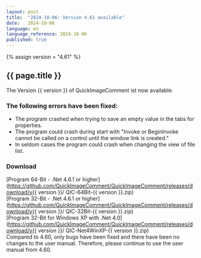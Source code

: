 ```yaml
---
layout: post
title:  "2024-10-06: Version 4.61 available"
date:   2024-10-06
language: en
language_reference: 2024-10-06
published: true
---
```

{% assign version = "4.61" %}

## {{ page.title }}

The Version {{ version }} of QuickImageComment ist now available.

### The following errors have been fixed:

* The program crashed when trying to save an empty value in the tabs for properties.
* The program could crash during start with "Invoke or BeginInvoke cannot be called on a control until the window link is created."
* In seldom cases the program could crash when changing the view of file list.

### Download

[Program 64-Bit - .Net 4.6.1 or higher](https://github.com/QuickImageComment/QuickImageComment/releases/download/v{{ version }}/
QIC-64Bit-{{ version }}.zip)<br>
[Program 32-Bit - .Net 4.6.1 or higher](https://github.com/QuickImageComment/QuickImageComment/releases/download/v{{ version }}/
QIC-32Bit-{{ version }}.zip)<br>
[Program 32-Bit for Windows XP with .Net 4.0](https://github.com/QuickImageComment/QuickImageComment/releases/download/v{{ version }}/
QIC-Net4WinXP-{{ version }}.zip)<br>
Compared to 4.60, only bugs have been fixed and there have been no changes to the user manual. Therefore, please continue to use the user manual from 4.60.
